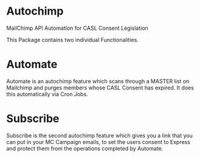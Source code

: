 # Autochimp
MailChimp API Automation for CASL Consent Legislation

This Package contains two individual Functionalities.

<h1>Automate</h1>
Automate is an autochimp feature which scans through a MASTER list on Mailchimp and purges members whose CASL Consent has expired. It does this automatically via Cron Jobs.
<h1>Subscribe</h1>
Subscribe is the second autochimp feature which gives you a link that you can put in your MC Campaign emails, to set the users consent to Express and protect them from the operations completed by Automate.
